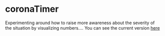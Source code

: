 # coronaTimer
Experimenting around how to raise more awareness about the severity of the situation by visualizing numbers....
You can see the current version [here](https://missing-user.github.io/coronaTimer/)
